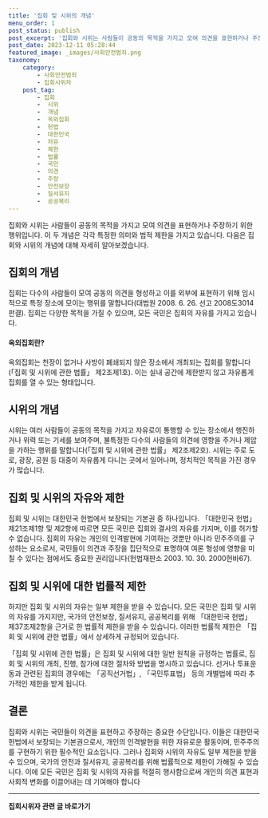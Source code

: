 ```yaml
---
title: '집회 및 시위의 개념'
menu_order: 1
post_status: publish
post_excerpt: '집회와 시위는 사람들이 공동의 목적을 가지고 모여 의견을 표현하거나 주장하기 위한 행위입니다. 이 두 개념은 각각 특정한 의미와 법적 제한을 가지고 있습니다. 다음은 집회와 시위의 개념에 대해 자세히 알아보겠습니다.'
post_date: 2023-12-11 05:28:44
featured_image: _images/사회안전범죄.png
taxonomy:
    category:
        - 사회안전범죄
        - 집회시위자
    post_tag:
        - 집회
        -  시위
        -  개념
        -  옥외집회
        -  헌법
        -  대한민국
        -  자유
        -  제한
        -  법률
        -  국민
        -  의견
        -  주장
        -  안전보장
        -  질서유지
        -  공공복리
---
```



집회와 시위는 사람들이 공동의 목적을 가지고 모여 의견을 표현하거나 주장하기 위한 행위입니다. 이 두 개념은 각각 특정한 의미와 법적 제한을 가지고 있습니다. 다음은 집회와 시위의 개념에 대해 자세히 알아보겠습니다.

## 집회의 개념

집회는 다수의 사람들이 모여 공동의 의견을 형성하고 이를 외부에 표현하기 위해 임시적으로 특정 장소에 모이는 행위를 말합니다(대법원 2008. 6. 26. 선고 2008도3014 판결). 집회는 다양한 목적을 가질 수 있으며, 모든 국민은 집회의 자유를 가지고 있습니다.

#### 옥외집회란?

옥외집회는 천장이 없거나 사방이 폐쇄되지 않은 장소에서 개최되는 집회를 말합니다(「집회 및 시위에 관한 법률」 제2조제1호). 이는 실내 공간에 제한받지 않고 자유롭게 집회를 열 수 있는 형태입니다.

## 시위의 개념

시위는 여러 사람들이 공동의 목적을 가지고 자유로이 통행할 수 있는 장소에서 행진하거나 위력 또는 기세를 보여주며, 불특정한 다수의 사람들의 의견에 영향을 주거나 제압을 가하는 행위를 말합니다(「집회 및 시위에 관한 법률」 제2조제2호). 시위는 주로 도로, 광장, 공원 등 대중이 자유롭게 다니는 곳에서 일어나며, 정치적인 목적을 가진 경우가 많습니다.

## 집회 및 시위의 자유와 제한

집회 및 시위는 대한민국 헌법에서 보장되는 기본권 중 하나입니다. 「대한민국 헌법」 제21조제1항 및 제2항에 따르면 모든 국민은 집회와 결사의 자유를 가지며, 이를 허가할 수 없습니다. 집회의 자유는 개인의 인격발현에 기여하는 것뿐만 아니라 민주주의를 구성하는 요소로서, 국민들이 의견과 주장을 집단적으로 표명하여 여론 형성에 영향을 미칠 수 있다는 점에서도 중요한 권리입니다(헌법재판소 2003. 10. 30. 2000헌바67).

## 집회 및 시위에 대한 법률적 제한

하지만 집회 및 시위의 자유는 일부 제한을 받을 수 있습니다. 모든 국민은 집회 및 시위의 자유를 가지지만, 국가의 안전보장, 질서유지, 공공복리를 위해 「대한민국 헌법」 제37조제2항을 근거로 한 법률적 제한을 받을 수 있습니다. 이러한 법률적 제한은 「집회 및 시위에 관한 법률」에서 상세하게 규정되어 있습니다.

「집회 및 시위에 관한 법률」은 집회 및 시위에 대한 일반 원칙을 규정하는 법률로, 집회 및 시위의 개최, 진행, 참가에 대한 절차와 방법을 명시하고 있습니다. 선거나 투표운동과 관련된 집회의 경우에는 「공직선거법」, 「국민투표법」 등의 개별법에 따라 추가적인 제한을 받게 됩니다.

## 결론

집회와 시위는 국민들이 의견을 표현하고 주장하는 중요한 수단입니다. 이들은 대한민국 헌법에서 보장되는 기본권으로서, 개인의 인격발현을 위한 자유로운 활동이며, 민주주의를 구현하기 위한 필수적인 요소입니다. 그러나 집회와 시위의 자유도 일부 제한을 받을 수 있으며, 국가의 안전과 질서유지, 공공복리를 위해 법률적으로 제한이 가해질 수 있습니다. 이에 모든 국민은 집회 및 시위의 자유를 적절히 행사함으로써 개인의 의견 표현과 사회적 변화를 이끌어내는 데 기여해야 합니다
<!-- wp:separator -->
<hr class="wp-block-separator has-alpha-channel-opacity"/>
<!-- /wp:separator -->

<!-- wp:group {"backgroundColor":"base","layout":{"type":"constrained"}} -->
<div class="wp-block-group has-base-background-color has-background"><!-- wp:paragraph {"align":"center","fontSize":"medium"} -->
<p class="has-text-align-center has-large-font-size"><strong>집회시위자 관련 글 바로가기</strong></p>
<!-- /wp:paragraph -->


<!-- wp:latest-posts
{"categories":[{"id":30996,"count":19,"description":"","link":"https://uknowlaw.com/category/%ec%a7%91%ed%9a%8c%ec%8b%9c%ec%9c%84%ec%9e%90/","name":"집회시위자","slug":"집회시위자","taxonomy":"category","parent":0,"meta":[],"_links":{"self":[{"href":"https://uknowlaw.com/wp-json/wp/v2/categories/30996"}],"collection":[{"href":"https://uknowlaw.com/wp-json/wp/v2/categories"}],"about":[{"href":"https://uknowlaw.com/wp-json/wp/v2/taxonomies/category"}],"wp:post_type":[{"href":"https://uknowlaw.com/wp-json/wp/v2/posts?categories=30996"}],"curies":[{"name":"wp","href":"https://api.w.org/{rel}","templated":true}]}}],"postsToShow":100,"excerptLength":28,"postLayout":"grid","columns":2,"featuredImageAlign":"left","featuredImageSizeSlug":"large","fontSize":"small"} /--></div>
<!-- /wp:group -->